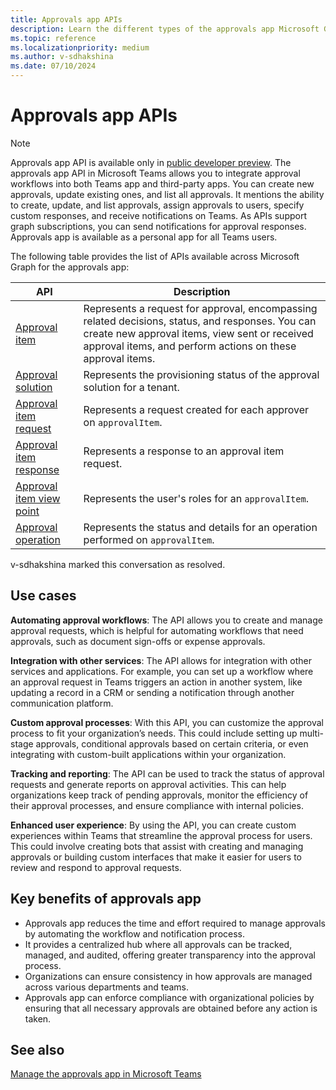 ```yaml
---
title: Approvals app APIs
description: Learn the different types of the approvals app Microsoft Graph APIs for personal and third-party apps, its use cases, and benefits.
ms.topic: reference
ms.localizationpriority: medium
ms.author: v-sdhakshina
ms.date: 07/10/2024
---
```


# Approvals app APIs

> [!NOTE]
> Approvals app API is available only in [public developer preview](~/resources/dev-preview/developer-preview-intro.md).
The approvals app API in Microsoft Teams allows you to integrate approval workflows into both Teams app and third-party apps. You can create new approvals, update existing ones, and list all approvals. It mentions the ability to create, update, and list approvals, assign approvals to users, specify custom responses, and receive notifications on Teams. As APIs support graph subscriptions, you can send notifications for approval responses. Approvals app is available as a personal app for all Teams users.

The following table provides the list of APIs available across Microsoft Graph for the approvals app:

| API | Description |
| ---- | ---- |
| [Approval item](/graph/api/resources/approvalitem?view=graph-rest-beta&preserve-view=true) | Represents a request for approval, encompassing related decisions, status, and responses. You can create new approval items, view sent or received approval items, and perform actions on these approval items. |
| [Approval solution](/graph/api/resources/approvalsolution?view=graph-rest-beta&preserve-view=true) | Represents the provisioning status of the approval solution for a tenant. |
| [Approval item request](/graph/api/resources/approvalitemrequest?view=graph-rest-beta&preserve-view=true) | Represents a request created for each approver on `approvalItem`. |
| [Approval item response](/graph/api/resources/approvalitemresponse?view=graph-rest-beta&preserve-view=true) | Represents a response to an approval item request. |
| [Approval item view point](/graph/api/resources/approvalitemviewpoint?view=graph-rest-beta&preserve-view=true) |Represents the user's roles for an `approvalItem`.|
| [Approval operation](/graph/api/resources/approvaloperation?view=graph-rest-beta&preserve-view=true) | Represents the status and details for an operation performed on `approvalItem`.|
v-sdhakshina marked this conversation as resolved.

## Use cases

**Automating approval workflows**: The API allows you to create and manage approval requests, which is helpful for automating workflows that need approvals, such as document sign-offs or expense approvals.

**Integration with other services**: The API allows for integration with other services and applications. For example, you can set up a workflow where an approval request in Teams triggers an action in another system, like updating a record in a CRM or sending a notification through another communication platform.

**Custom approval processes**: With this API, you can customize the approval process to fit your organization’s needs. This could include setting up multi-stage approvals, conditional approvals based on certain criteria, or even integrating with custom-built applications within your organization.

**Tracking and reporting**: The API can be used to track the status of approval requests and generate reports on approval activities. This can help organizations keep track of pending approvals, monitor the efficiency of their approval processes, and ensure compliance with internal policies.

**Enhanced user experience**: By using the API, you can create custom experiences within Teams that streamline the approval process for users. This could involve creating bots that assist with creating and managing approvals or building custom interfaces that make it easier for users to review and respond to approval requests.

## Key benefits of approvals app

* Approvals app reduces the time and effort required to manage approvals by automating the workflow and notification process.
* It provides a centralized hub where all approvals can be tracked, managed, and audited, offering greater transparency into the approval process.
* Organizations can ensure consistency in how approvals are managed across various departments and teams.
* Approvals app can enforce compliance with organizational policies by ensuring that all necessary approvals are obtained before any action is taken.

## See also

[Manage the approvals app in Microsoft Teams](/microsoftteams/approval-admin)